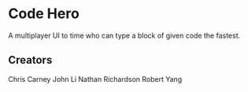 # Code Hero

A multiplayer UI to time who can type a block of given code the fastest.

## Creators

Chris Carney
John Li
Nathan Richardson
Robert Yang


